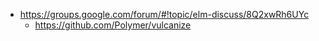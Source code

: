 - https://groups.google.com/forum/#!topic/elm-discuss/8Q2xwRh6UYc
  - https://github.com/Polymer/vulcanize

